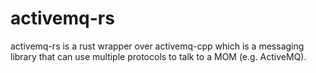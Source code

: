 # activemq-rs
activemq-rs is a rust wrapper over activemq-cpp which is a messaging library that can use multiple protocols to talk to a MOM (e.g. ActiveMQ).
